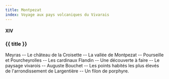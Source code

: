 ```yaml
---
title: Montpezat
index: Voyage aux pays volcaniques du Vivarais
---
```


#### XIV

### {{ title }}

<div id="tltr">

Meyras -- Le château de la Croisette -- La vallée de Montpezat -- Pourseille et
Pourcheyrolles -- Les cardinaux Flandin -- Une découverte à faire -- Le paysage
vivarois -- Auguste Bouchet -- Les points habités les plus élevés de
l'arrondissement de Largentière -- Un filon de porphyre.

</div>
